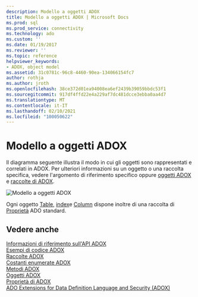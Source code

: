 ```yaml
---
description: Modello a oggetti ADOX
title: Modello a oggetti ADOX | Microsoft Docs
ms.prod: sql
ms.prod_service: connectivity
ms.technology: ado
ms.custom: ''
ms.date: 01/19/2017
ms.reviewer: ''
ms.topic: reference
helpviewer_keywords:
- ADOX, object model
ms.assetid: 31c0781c-96c8-4460-90ea-134066154fc7
author: rothja
ms.author: jroth
ms.openlocfilehash: 38ce372d01ea94008ea6ef2439b39059bbdc53f1
ms.sourcegitcommit: 917df4ffd22e4a229af7dc481dcce3ebba0aa4d7
ms.translationtype: MT
ms.contentlocale: it-IT
ms.lasthandoff: 02/10/2021
ms.locfileid: "100050622"
---
```

# <a name="adox-object-model"></a>Modello a oggetti ADOX
Il diagramma seguente illustra il modo in cui gli oggetti sono rappresentati e correlati in ADOX. Per ulteriori informazioni su un oggetto o una raccolta specifica, vedere l'argomento di riferimento specifico oppure [oggetti ADOX](./adox-objects.md) e [raccolte di ADOX](./adox-collections.md).  
  
 ![Modello a oggetti ADOX](../../../ado/reference/adox-api/media/adox_object_model.gif "ADOX_object_model")  
  
 Ogni oggetto [Table](./table-object-adox.md), [index](./index-object-adox.md)e [Column](./column-object-adox.md) dispone inoltre di una raccolta di [Proprietà](../ado-api/properties-collection-ado.md) ADO standard.  
  
## <a name="see-also"></a>Vedere anche  
 [Informazioni di riferimento sull'API ADOX]()   
 [Esempi di codice ADOX](./adox-code-examples.md)   
 [Raccolte ADOX](./adox-collections.md)   
 [Costanti enumerate ADOX](./adox-enumerated-constants.md)   
 [Metodi ADOX](./adox-methods.md)   
 [Oggetti ADOX](./adox-objects.md)   
 [Proprietà di ADOX](./adox-properties.md)   
 [ADO Extensions for Data Definition Language and Security (ADOX)](../../guide/extensions/ado-extensions-for-data-definition-language-and-security-adox.md)